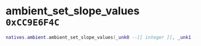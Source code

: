 # ambient_set_slope_values `0xCC9E6F4C`

```lua
natives.ambient.ambient_set_slope_values(_unk0 --[[ integer ]], _unk1 --[[ integer ]], _unk2 --[[ integer ]], _unk3 --[[ integer ]])
```